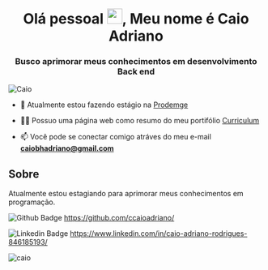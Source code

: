 <h1 align="center">Olá pessoal <img src="https://raw.githubusercontent.com/kaueMarques/kaueMarques/master/hi.gif" width="30px">, Meu nome é Caio Adriano</h1>
<h3 align="center">Busco aprimorar meus conhecimentos em desenvolvimento Back end</h3>
<p align="left"> <img src="https://komarev.com/ghpvc/?username=ccaioadriano" alt="Caio" /> </p>

- 🔭 Atualmente estou fazendo estágio na [Prodemge](https://www.prodemge.gov.br/)

- 👨‍💻 Possuo uma página web como resumo do meu portifólio [Curriculum](https://curriculocaioadriano.web.app/)

- 📫 Você pode se conectar comigo atráves do meu e-mail **caiobhadriano@gmail.com**
## Sobre
Atualmente estou estagiando para aprimorar meus conhecimentos em programação.

![Github Badge](https://img.shields.io/badge/-Github-000?style=flat-square&logo=Github&logoColor=white&link=https://github.com/ccaioadriano/) https://github.com/ccaioadriano/

![Linkedin Badge](https://img.shields.io/badge/-LinkedIn-blue?style=flat-square&logo=Linkedin&logoColor=white&link=https://www.linkedin.com/in/caio-adriano-rodrigues-846185193/) https://www.linkedin.com/in/caio-adriano-rodrigues-846185193/

<p align="left">
<img src="https://github-readme-stats.vercel.app/api?username=ccaioadriano&show_icons=true" alt="caio"/> 
</p>

